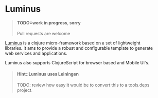# Luminus

> #### TODO::work in progress, sorry
> Pull requests are welcome


[Luminus](https://luminusweb.com/) is a clojure micro-framework based on a set of lightweight libraries.  It ams to provide a robust and configurable template to generate web services and applications.

Luminus also supports ClojureScript for browser based and Mobile UI's.


> #### Hint::Luminus uses Leiningen
> TODO: review how easy it would be to convert this to a tools.deps project.
